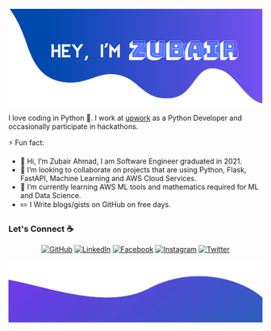 ![alt text](./images/top.png)

I love coding in Python :snake:. I work at [upwork](https://www.upwork.com/freelancers/~01bc4409dfe41a26fa) as a Python Developer and occasionally participate in hackathons.

⚡ Fun fact:
- 👋 Hi, I’m Zubair Ahmad, I am Software Engineer graduated in 2021.
- 👯 I’m looking to collaborate on projects that are using Python, Flask, FastAPI, Machine Learning and AWS Cloud Services.
- 🌱 I’m currently learning AWS ML tools and mathematics required for ML and Data Science.
- :pencil2: I Write blogs/gists on GitHub on free days.



### Let's Connect :coffee:
<p align="center">
	<a href="https://github.com/zubairwazir"><img src="https://img.icons8.com/bubbles/50/000000/github.png" alt="GitHub"/></a>
	<a href="https://www.linkedin.com/in/zubairwazir/"><img src="https://img.icons8.com/bubbles/50/000000/linkedin.png" alt="LinkedIn"/></a>
	<a href="https://www.facebook.com/EngrZubairWazir/"><img src="https://img.icons8.com/bubbles/50/000000/facebook-new.png" alt="Facebook"/></a>
	<a href="https://www.instagram.com/zubairwazir777/"><img src="https://img.icons8.com/bubbles/50/000000/instagram.png" alt="Instagram"/></a>
	<a href="https://www.twitter.com/zubairwazir777/"><img src="https://img.icons8.com/bubbles/50/000000/twitter.png" alt="Twitter"/></a>
</p>

![alt text](./images/bottom.svg)